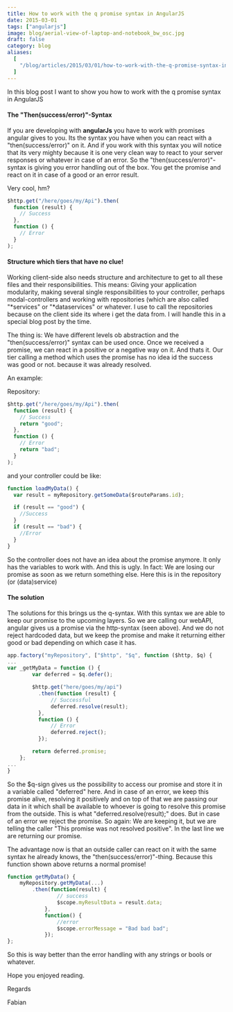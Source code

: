 ```yaml
---
title: How to work with the q promise syntax in AngularJS
date: 2015-03-01
tags: ["angularjs"]
image: blog/aerial-view-of-laptop-and-notebook_bw_osc.jpg
draft: false
category: blog
aliases:
  [
    "/blog/articles/2015/03/01/how-to-work-with-the-q-promise-syntax-in-angularjs/",
  ]
---
```


In this blog post I want to show you how to work with the q promise syntax in AngularJS

#### The "Then(success/error)"-Syntax

If you are developing with **angularJs** you have to work with promises angular gives to you. Its the syntax you have when you can react with a "then(success/error)" on it. And if you work with this syntax you will notice that its very mighty because it is one very clean way to react to your server responses or whatever in case of an error. So the "then(success/error)"-syntax is giving you error handling out of the box. You get the promise and react on it in case of a good or an error result.

Very cool, hm?

```javascript
$http.get("/here/goes/my/Api").then(
  function (result) {
    // Success
  },
  function () {
    // Error
  }
);
```

#### Structure which tiers that have no clue!

Working client-side also needs structure and architecture to get to all these files and their responsibilities. This means: Giving your application modularity, making several single responsibilities to your controller, perhaps modal-controllers and working with repositories (which are also called "*services" or "*dataservices" or whatever. I use to call the repositories because on the client side its where i get the data from. I will handle this in a special blog post by the time.

The thing is: We have different levels ob abstraction and the "then(success/error)" syntax can be used once. Once we received a promise, we can react in a positive or a negative way on it. And thats it. Our tier calling a method which uses the promise has no idea id the success was good or not. because it was already resolved.

An example:

Repository:

```javascript
$http.get("/here/goes/my/Api").then(
  function (result) {
    // Success
    return "good";
  },
  function () {
    // Error
    return "bad";
  }
);
```

and your controller could be like:

```javascript
function loadMyData() {
  var result = myRepository.getSomeData($routeParams.id);

  if (result == "good") {
    //Success
  }
  if (result == "bad") {
    //Error
  }
}
```

So the controller does not have an idea about the promise anymore. It only has the variables to work with. And this is ugly. In fact: We are losing our promise as soon as we return something else. Here this is in the repository (or (data)service)

#### The solution

The solutions for this brings us the q-syntax. With this syntax we are able to keep our promise to the upcoming layers. So we are calling our webAPI, angular gives us a promise via the http-syntax (seen above). And we do not reject hardcoded data, but we keep the promise and make it returning either good or bad depending on which case it has.

```javascript
app.factory("myRepository", ["$http", "$q", function ($http, $q) {
...
var _getMyData = function () {
        var deferred = $q.defer();

        $http.get("here/goes/my/api")
          .then(function (result) {
              // Successful
              deferred.resolve(result);
          },
          function () {
              // Error
              deferred.reject();
          });

        return deferred.promise;
    };
...
}
```

So the \$q-sign gives us the possibility to access our promise and store it in a variable called "deferred" here. And in case of an error, we keep this promise alive, resolving it positively and on top of that we are passing our data in it which shall be available to whoever is going to resolve this promise from the outside. This is what "deferred.resolve(result);" does. But in case of an error we reject the promise. So again: We are keeping it, but we are telling the caller "This promise was not resolved positive". In the last line we are returning our promise.

The advantage now is that an outside caller can react on it with the same syntax he already knows, the "then(success/error)"-thing. Because this function shown above returns a normal promise!

```javascript
function getMyData() {
    myRepository.getMyData(...)
        .then(function(result) {
                // success
                $scope.myResultData = result.data;
            },
            function() {
                //error
                $scope.errorMessage = "Bad bad bad";
            });
};
```

So this is way better than the error handling with any strings or bools or whatever.

Hope you enjoyed reading.

Regards

Fabian

